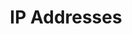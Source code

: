 ---
title: IP Addresses
layout: tutorial

summary: >
  Bambora North America IP Addresses to ensure a secure integration through one of our listed IP addresses.

includes:
  - na/ip_addresses/ip_addresses

navigation:
  header: na.tocs.na_nav_header
  footer: na.tocs.na_nav_footer
  toc: na.tocs.payment_apis
  header_active: References

---